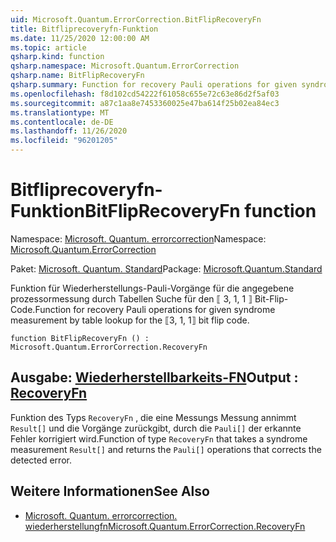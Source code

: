 ```yaml
---
uid: Microsoft.Quantum.ErrorCorrection.BitFlipRecoveryFn
title: Bitfliprecoveryfn-Funktion
ms.date: 11/25/2020 12:00:00 AM
ms.topic: article
qsharp.kind: function
qsharp.namespace: Microsoft.Quantum.ErrorCorrection
qsharp.name: BitFlipRecoveryFn
qsharp.summary: Function for recovery Pauli operations for given syndrome measurement by table lookup for the ⟦3, 1, 1⟧ bit flip code.
ms.openlocfilehash: f8d102cd54222f61058c655e72c63e86d2f5af03
ms.sourcegitcommit: a87c1aa8e7453360025e47ba614f25b02ea84ec3
ms.translationtype: MT
ms.contentlocale: de-DE
ms.lasthandoff: 11/26/2020
ms.locfileid: "96201205"
---
```

# <a name="bitfliprecoveryfn-function"></a><span data-ttu-id="002dc-102">Bitfliprecoveryfn-Funktion</span><span class="sxs-lookup"><span data-stu-id="002dc-102">BitFlipRecoveryFn function</span></span>

<span data-ttu-id="002dc-103">Namespace: [Microsoft. Quantum. errorcorrection](xref:Microsoft.Quantum.ErrorCorrection)</span><span class="sxs-lookup"><span data-stu-id="002dc-103">Namespace: [Microsoft.Quantum.ErrorCorrection](xref:Microsoft.Quantum.ErrorCorrection)</span></span>

<span data-ttu-id="002dc-104">Paket: [Microsoft. Quantum. Standard](https://nuget.org/packages/Microsoft.Quantum.Standard)</span><span class="sxs-lookup"><span data-stu-id="002dc-104">Package: [Microsoft.Quantum.Standard](https://nuget.org/packages/Microsoft.Quantum.Standard)</span></span>


<span data-ttu-id="002dc-105">Funktion für Wiederherstellungs-Pauli-Vorgänge für die angegebene prozessormessung durch Tabellen Suche für den ⟦ 3, 1, 1 ⟧ Bit-Flip-Code.</span><span class="sxs-lookup"><span data-stu-id="002dc-105">Function for recovery Pauli operations for given syndrome measurement by table lookup for the ⟦3, 1, 1⟧ bit flip code.</span></span>

```qsharp
function BitFlipRecoveryFn () : Microsoft.Quantum.ErrorCorrection.RecoveryFn
```


## <a name="output--recoveryfn"></a><span data-ttu-id="002dc-106">Ausgabe: [Wiederherstellbarkeits-FN](xref:Microsoft.Quantum.ErrorCorrection.RecoveryFn)</span><span class="sxs-lookup"><span data-stu-id="002dc-106">Output : [RecoveryFn](xref:Microsoft.Quantum.ErrorCorrection.RecoveryFn)</span></span>

<span data-ttu-id="002dc-107">Funktion des Typs `RecoveryFn` , die eine Messungs Messung annimmt `Result[]` und die Vorgänge zurückgibt, durch die `Pauli[]` der erkannte Fehler korrigiert wird.</span><span class="sxs-lookup"><span data-stu-id="002dc-107">Function of type `RecoveryFn` that takes a syndrome measurement `Result[]` and returns the `Pauli[]` operations that corrects the detected error.</span></span>

## <a name="see-also"></a><span data-ttu-id="002dc-108">Weitere Informationen</span><span class="sxs-lookup"><span data-stu-id="002dc-108">See Also</span></span>

- [<span data-ttu-id="002dc-109">Microsoft. Quantum. errorcorrection. wiederherstellungfn</span><span class="sxs-lookup"><span data-stu-id="002dc-109">Microsoft.Quantum.ErrorCorrection.RecoveryFn</span></span>](xref:Microsoft.Quantum.ErrorCorrection.RecoveryFn)